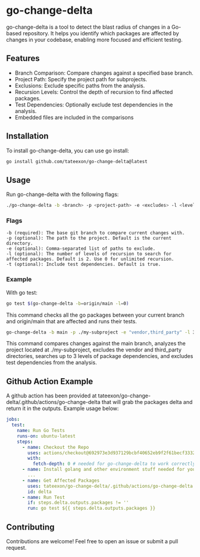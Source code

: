 # go-change-delta

go-change-delta is a tool to detect the blast radius of changes in a Go-based repository. It helps you identify which packages are affected by changes in your codebase, enabling more focused and efficient testing.

## Features

- Branch Comparison: Compare changes against a specified base branch.
- Project Path: Specify the project path for subprojects.
- Exclusions: Exclude specific paths from the analysis.
- Recursion Levels: Control the depth of recursion to find affected packages.
- Test Dependencies: Optionally exclude test dependencies in the analysis.
- Embedded files are included in the comparisons

## Installation
To install go-change-delta, you can use go install:

``` bash
go install github.com/tateexon/go-change-delta@latest
```

## Usage
Run go-change-delta with the following flags:

```bash
./go-change-delta -b <branch> -p <project-path> -e <excludes> -l <levels> -t <include-test-deps>
```

### Flags

    -b (required): The base git branch to compare current changes with.
    -p (optional): The path to the project. Default is the current directory.
    -e (optional): Comma-separated list of paths to exclude.
    -l (optional): The number of levels of recursion to search for affected packages. Default is 2. Use 0 for unlimited recursion.
    -t (optional): Include test dependencies. Default is true.

### Example

With go test:

```bash
go test $(go-change-delta -b=origin/main -l=0)
```

This command checks all the go packages between your current branch and origin/main that are affected and runs their tests.

```bash
go-change-delta -b main -p ./my-subproject -e "vendor,third_party" -l 3 -t false
```

This command compares changes against the main branch, analyzes the project located at ./my-subproject, excludes the vendor and third_party directories, searches up to 3 levels of package dependencies, and excludes test dependencies from the analysis.

## Github Action Example

A github action has been provided at tateexon/go-change-delta/.github/actions/go-change-delta that will grab the packages delta and return it in the outputs. Example usage below:

```yaml
jobs:
  test:
    name: Run Go Tests
    runs-on: ubuntu-latest
    steps:
      - name: Checkout the Repo
        uses: actions/checkout@692973e3d937129bcbf40652eb9f2f61becf3332 # v4.1.7
        with:
          fetch-depth: 0 # needed for go-change-delta to work correctly
      - name: Install golang and other environment stuff needed for your tests
        ...
      - name: Get Affected Packages
        uses: tateexon/go-change-delta/.github/actions/go-change-delta
        id: delta
      - name: Run Test
        if: steps.delta.outputs.packages != ''
        run: go test ${{ steps.delta.outputs.packages }}
```

## Contributing
Contributions are welcome! Feel free to open an issue or submit a pull request.
